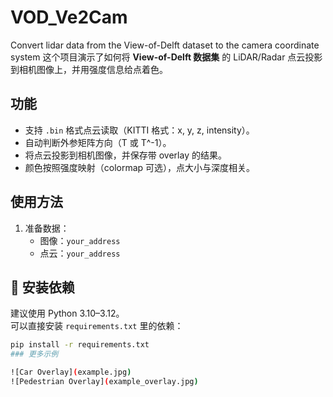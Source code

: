 # VOD_Ve2Cam
Convert lidar data from the View-of-Delft dataset to the camera coordinate system
这个项目演示了如何将 **View-of-Delft 数据集** 的 LiDAR/Radar 点云投影到相机图像上，并用强度信息给点着色。

## 功能
- 支持 `.bin` 格式点云读取（KITTI 格式：x, y, z, intensity）。
- 自动判断外参矩阵方向（T 或 T^-1）。
- 将点云投影到相机图像，并保存带 overlay 的结果。
- 颜色按照强度映射（colormap 可选），点大小与深度相关。

## 使用方法
1. 准备数据：
   - 图像：`your_address`
   - 点云：`your_address`
  
## 🔧 安装依赖

建议使用 Python 3.10–3.12。  
可以直接安装 `requirements.txt` 里的依赖：

```bash
pip install -r requirements.txt
### 更多示例

![Car Overlay](example.jpg)
![Pedestrian Overlay](example_overlay.jpg)
